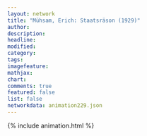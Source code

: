```yaml
---
layout: network
title: "Mühsam, Erich: Staatsräson (1929)"
author:
description:
headline:
modified:
category:
tags:
imagefeature: 
mathjax: 
chart: 
comments: true
featured: false
list: false
networkdata: animation229.json
---
```

{% include animation.html %}
